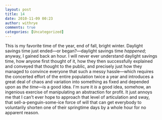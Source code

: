 ```yaml
---
layout: post
title: 14
date: 2010-11-09 00:23
author: withrye
comments: true
categories: [Uncategorized]
---
```

<span id="dropcap">T</span>his is my favorite time of the year, end of fall, bright winter. Daylight savings time just ended—or began?—daylight savings time <em>happened</em>; anyway, I gained back an hour. I will never ever understand daylight savings time, how anyone first thought of it, how they then successfully explained and conveyed that thought to the public, and precisely just how they managed to convince everyone that such a messy hassle—which requires the concerted effort of the entire population twice a year and introduces a great deal of chaos and variation into something as fixed and depended upon as <em>the time</em>—is a good idea. I'm sure it <em>is </em>a good idea, somehow, an ingenious exercise of manipulating an abstraction for profit. It just annoys me that I can't ever hope to approach that level of articulation and sway, that sell-a-penguin-some-ice force of will that can get everybody to voluntarily shorten one of their springtime days by a whole hour for no apparent reason.
